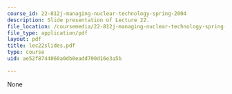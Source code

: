 ```yaml
---
course_id: 22-812j-managing-nuclear-technology-spring-2004
description: Slide presentation of Lecture 22.
file_location: /coursemedia/22-812j-managing-nuclear-technology-spring-2004/ae52f8744060a0db0eadd700d16e3a5b_lec22slides.pdf
file_type: application/pdf
layout: pdf
title: lec22slides.pdf
type: course
uid: ae52f8744060a0db0eadd700d16e3a5b

---
```

None